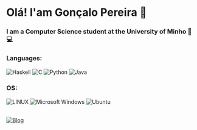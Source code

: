 # Olá! I'am Gonçalo Pereira 👋
### I am a Computer Science student at the University of Minho 🏫 💻
### Languages:
<div style="display: inline_block">
  <img align = "center" alt = "Haskell" src = "https://img.shields.io/badge/Haskell-5D4F85?style=for-the-badge&labelColor=453a61&logoColor=8e4e8c&logo=haskell" / >
  <img align = "center" alt = "C" src = "https://img.shields.io/badge/C-00599C?style=for-the-badge&logo=c&logoColor=white" / >
  <img align = "center" alt = "Python" src = "https://img.shields.io/badge/Python-3776AB?style=for-the-badge&logo=python&logoColor=white" / >
  <img align = "center" alt = "Java" src = "https://img.shields.io/badge/Java-ED8B00?style=for-the-badge&logo=openjdk&logoColor=white" / >
</div>

### OS:
<div style="display: inline_block">
  <img align = "center" alt = "LINUX" src = "https://img.shields.io/badge/Linux-FCC624?style=for-the-badge&logo=linux&logoColor=black" / >
  <img align = "center" alt = "Microsoft Windows" src = "https://img.shields.io/badge/Windows-0078D6?style=for-the-badge&logo=windows&logoColor=white" / >
  <img align = "center" alt = "Ubuntu" src = "https://img.shields.io/badge/Ubuntu-E95420?style=for-the-badge&logo=ubuntu&logoColor=white" / >
</div><br/>

[![Blog](https://img.shields.io/badge/GitHub-100000?style=for-the-badge&logo=github&logoColor=white)](https://github.com/pereiraGMP)
